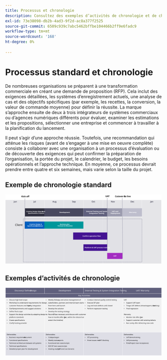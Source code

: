 ```yaml
---
title: Processus et chronologie
description: Consultez des exemples d’activités de chronologie et de chronologie de mise en oeuvre standard d’Adobe Commerce.
exl-id: 73e38098-db2b-4ad3-9f2d-ac8a377f2525
source-git-commit: 6509c939c7abc5462bffbe104466b2ff9e6fadc9
workflow-type: tm+mt
source-wordcount: '168'
ht-degree: 0%

---
```


# Processus standard et chronologie

De nombreuses organisations se préparent à une transformation commerciale en créant une demande de proposition (RFP). Cela inclut des exigences détaillées, les systèmes d’enregistrement actuels, une analyse de cas et des objectifs spécifiques (par exemple, les recettes, la conversion, la valeur de commande moyenne) pour définir la réussite. La marque s’approche ensuite de deux à trois intégrateurs de systèmes commerciaux ou d’agences numériques différents pour évaluer, examiner les estimations et les propositions, sélectionner une entreprise et commencer à travailler à la planification du lancement.

Il peut s’agir d’une approche réussie. Toutefois, une recommandation qui atténue les risques (avant de s’engager à une mise en oeuvre complète) consiste à collaborer avec une organisation à un processus d’évaluation ou de découverte des exigences qui peut confirmer la préparation de l’organisation, la portée du projet, le calendrier, le budget, les besoins opérationnels et l’approche technique. En moyenne, ce processus devrait prendre entre quatre et six semaines, mais varie selon la taille du projet.

## Exemple de chronologie standard

![Exemple de chronologie d’implémentation commerciale standard](../../assets/playbooks/timeline-example.svg)

## Exemples d’activités de chronologie

![Exemples d’activités de calendrier de mise en oeuvre de commerce](../../assets/playbooks/timeline-activities-example.svg)
